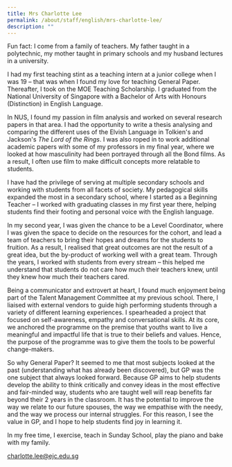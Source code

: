 ```yaml
---
title: Mrs Charlotte Lee
permalink: /about/staff/english/mrs-charlotte-lee/
description: ""
---
```


Fun fact: I come from a family of teachers. My father taught in a polytechnic, my mother taught in primary schools and my husband lectures in a university.

I had my first teaching stint as a teaching intern at a junior college when I was 19 – that was when I found my love for teaching General Paper. Thereafter, I took on the MOE Teaching Scholarship. I graduated from the National University of Singapore with a Bachelor of Arts with Honours (Distinction) in English Language.

In NUS, I found my passion in film analysis and worked on several research papers in that area. I had the opportunity to write a thesis analysing and comparing the different uses of the Elvish Language in Tolkien's and Jackson's _The Lord of the Rings_. I was also roped in to work additional academic papers with some of my professors in my final year, where we looked at how masculinity had been portrayed through all the Bond films. As a result, I often use film to make difficult concepts more relatable to students.

I have had the privilege of serving at multiple secondary schools and working with students from all facets of society. My pedagogical skills expanded the most in a secondary school, where I started as a Beginning Teacher – I worked with graduating classes in my first year there, helping students find their footing and personal voice with the English language.

In my second year, I was given the chance to be a Level Coordinator, where I was given the space to decide on the resources for the cohort, and lead a team of teachers to bring their hopes and dreams for the students to fruition. As a result, I realised that great outcomes are not the result of a great idea, but the by-product of working well with a great team. Through the years, I worked with students from every stream – this helped me understand that students do not care how much their teachers knew, until they knew how much their teachers cared.

Being a communicator and extrovert at heart, I found much enjoyment being part of the Talent Management Committee at my previous school. There, I liaised with external vendors to guide high performing students through a variety of different learning experiences. I spearheaded a project that focused on self-awareness, empathy and conversational skills. At its core, we anchored the programme on the premise that youths want to live a meaningful and impactful life that is true to their beliefs and values. Hence, the purpose of the programme was to give them the tools to be powerful change-makers.

So why General Paper? It seemed to me that most subjects looked at the past (understanding what has already been discovered), but GP was the one subject that always looked forward. Because GP aims to help students develop the ability to think critically and convey ideas in the most effective and fair-minded way, students who are taught well will reap benefits far beyond their 2 years in the classroom. It has the potential to improve the way we relate to our future spouses, the way we empathise with the needy, and the way we process our internal struggles. For this reason, I see the value in GP, and I hope to help students find joy in learning it.

In my free time, I exercise, teach in Sunday School, play the piano and bake with my family.

[charlotte.lee@ejc.edu.sg](mailto:charlotte.lee@ejc.edu.sg)